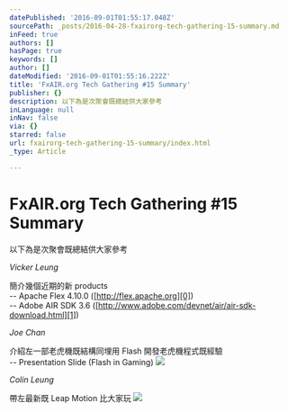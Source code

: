 ```yaml
---
datePublished: '2016-09-01T01:55:17.048Z'
sourcePath: _posts/2016-04-28-fxairorg-tech-gathering-15-summary.md
inFeed: true
authors: []
hasPage: true
keywords: []
author: []
dateModified: '2016-09-01T01:55:16.222Z'
title: 'FxAIR.org Tech Gathering #15 Summary'
publisher: {}
description: 以下為是次聚會既總結供大家參考
inLanguage: null
inNav: false
via: {}
starred: false
url: fxairorg-tech-gathering-15-summary/index.html
_type: Article

---
```

# FxAIR.org Tech Gathering \#15 Summary

以下為是次聚會既總結供大家參考

_Vicker Leung_

簡介幾個近期的新 products  
-- Apache Flex 4.10.0 ([http://flex.apache.org][0])  
-- Adobe AIR SDK 3.6 ([http://www.adobe.com/devnet/air/air-sdk-download.html][1])

_Joe Chan_

介紹左一部老虎機既結構同埋用 Flash 開發老虎機程式既經驗  
-- Presentation Slide (Flash in Gaming)
![](https://s3-us-west-2.amazonaws.com/the-grid-img/p/b6150038daedf0fe53b15ee0f49e1d3965aaf875.jpg)

_Colin Leung_

帶左最新既 Leap Motion 比大家玩
![](https://s3-us-west-2.amazonaws.com/the-grid-img/p/9d7c37a6dca6bdf19f7888ef824045ec02f7fea8.jpg)

[0]: http://flex.apache.org/
[1]: http://www.adobe.com/devnet/air/air-sdk-download.html